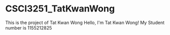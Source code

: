 # CSCI3251_TatKwanWong
This is the project of Tat Kwan Wong
Hello, I'm Tat Kwan Wong!
My Student number is 1155212825
